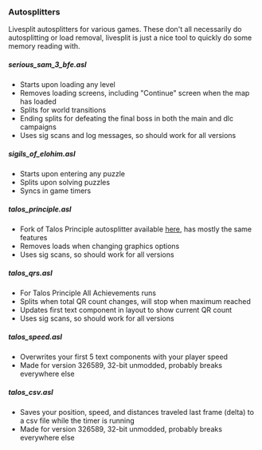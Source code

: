 ### Autosplitters
Livesplit autosplitters for various games.
These don't all necessarily do autosplitting or load removal, livesplit is just a nice tool to quickly do some memory reading with.

##### serious_sam_3_bfe.asl
- Starts upon loading any level
- Removes loading screens, including "Continue" screen when the map has loaded
- Splits for world transitions
- Ending splits for defeating the final boss in both the main and dlc campaigns
- Uses sig scans and log messages, so should work for all versions

##### sigils_of_elohim.asl
- Starts upon entering any puzzle
- Splits upon solving puzzles
- Syncs in game timers

##### talos_principle.asl
- Fork of Talos Principle autosplitter available [here](https://github.com/jbzdarkid/Autosplitters/blob/master/LiveSplit.TheTalosPrinciple.asl), has mostly the same features
- Removes loads when changing graphics options
- Uses sig scans, so should work for all versions

##### talos_qrs.asl
- For Talos Principle All Achievements runs
- Splits when total QR count changes, will stop when maximum reached
- Updates first text component in layout to show current QR count
- Uses sig scans, so should work for all versions

##### talos_speed.asl
- Overwrites your first 5 text components with your player speed
- Made for version 326589, 32-bit unmodded, probably breaks everywhere else

##### talos_csv.asl
- Saves your position, speed, and distances traveled last frame (delta) to a csv file while the timer is running
- Made for version 326589, 32-bit unmodded, probably breaks everywhere else
